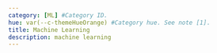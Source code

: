 ```yaml
---
category: [ML] #Category ID.
hue: var(--c-themeHueOrange) #Category hue. See note [1].
title: Machine Learning
description: machine learning
---
```


